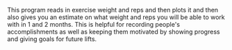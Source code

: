 This program reads in exercise weight and reps and then plots it and then also gives you an estimate on what weight and reps you will be able to work with in 1 and 2 months. This is helpful for recording people's accomplishments as well as keeping them motivated by showing progress and giving goals for future lifts.
